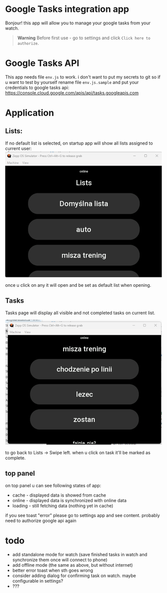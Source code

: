 # Google Tasks integration app
Bonjour! this app will allow you to manage your google tasks from your watch.

> **Warning**
> Before first use - go to settings and click `Click here to authorize`.

# Google Tasks API
This app needs file `env.js` to work. i don't want to put my secrets to git so if u want to test by yourself rename file `env.js.sample` and put your credentials to google tasks api: https://console.cloud.google.com/apis/api/tasks.googleapis.com

# Application
## Lists:

If no default list is selected, on startup app will show all lists assigned to current user:
![List page view](docs/list_page.png)

once u click on any it will open and be set as default list when opening.

## Tasks
Tasks page will display all visible and not completed tasks on current list.

![Tasks page view](docs/tasks_page.png)

to go back to Lists -> Swipe left.
when u click on task it'll be marked as complete.

## top panel
on top panel u can see following states of app:
- cache - displayed data is showed from cache
- online - displayed data is synchronized with online data
- loading - still fetching data (nothing yet in cache)

if you see toast "error" please go to settings app and see content. probably need to authorize google api again


# todo
- add standalone mode for watch (save finished tasks in watch and synchronize them once will connect to phone)
- add offline mode (the same as above, but without internet)
- better error toast when sth goes wrong
- consider adding dialog for confirming task on watch. maybe configurable in settings?
- ???